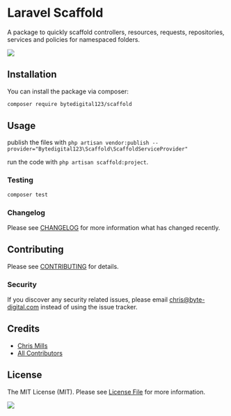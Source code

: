 # Laravel Scaffold

A package to quickly scaffold controllers, resources, requests, repositories, services and policies for namespaced folders.

![](https://img.techpowerup.org/200110/5ahof5b6okkb.gif)

## Installation

You can install the package via composer:

```bash
composer require bytedigital123/scaffold
```

## Usage

publish the files with `php artisan vendor:publish --provider="Bytedigital123\Scaffold\ScaffoldServiceProvider"`

run the code with `php artisan scaffold:project`.

### Testing

```bash
composer test
```

### Changelog

Please see [CHANGELOG](CHANGELOG.md) for more information what has changed recently.

## Contributing

Please see [CONTRIBUTING](CONTRIBUTING.md) for details.

### Security

If you discover any security related issues, please email chris@byte-digital.com instead of using the issue tracker.

## Credits

-   [Chris Mills](https://github.com/bytedigital123)
-   [All Contributors](../../contributors)

## License

The MIT License (MIT). Please see [License File](LICENSE.md) for more information.

![](https://media.giphy.com/media/jUwpNzg9IcyrK/giphy.gif)
